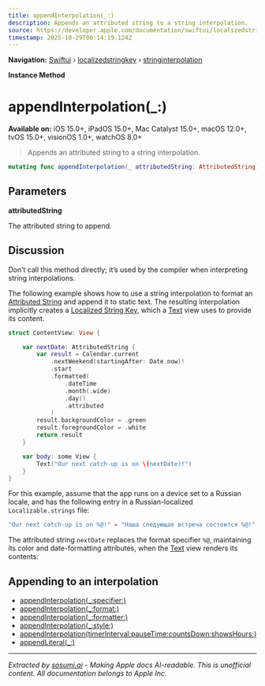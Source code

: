 ```yaml
---
title: appendInterpolation(_:)
description: Appends an attributed string to a string interpolation.
source: https://developer.apple.com/documentation/swiftui/localizedstringkey/stringinterpolation/appendinterpolation(_:)
timestamp: 2025-10-29T00:14:19.124Z
---
```


**Navigation:** [Swiftui](/documentation/swiftui) › [localizedstringkey](/documentation/swiftui/localizedstringkey) › [stringinterpolation](/documentation/swiftui/localizedstringkey/stringinterpolation)

**Instance Method**

# appendInterpolation(_:)

**Available on:** iOS 15.0+, iPadOS 15.0+, Mac Catalyst 15.0+, macOS 12.0+, tvOS 15.0+, visionOS 1.0+, watchOS 8.0+

> Appends an attributed string to a string interpolation.

```swift
mutating func appendInterpolation(_ attributedString: AttributedString)
```

## Parameters

**attributedString**

The attributed string to append.



## Discussion

Don’t call this method directly; it’s used by the compiler when interpreting string interpolations.

The following example shows how to use a string interpolation to format an [Attributed String](/documentation/Foundation/AttributedString) and append it to static text. The resulting interpolation implicitly creates a [Localized String Key](/documentation/swiftui/localizedstringkey), which a [Text](/documentation/swiftui/text) view uses to provide its content.

```swift
struct ContentView: View {

    var nextDate: AttributedString {
        var result = Calendar.current
            .nextWeekend(startingAfter: Date.now)!
            .start
            .formatted(
                .dateTime
                .month(.wide)
                .day()
                .attributed
            )
        result.backgroundColor = .green
        result.foregroundColor = .white
        return result
    }

    var body: some View {
        Text("Our next catch-up is on \(nextDate)!")
    }
}
```

For this example, assume that the app runs on a device set to a Russian locale, and has the following entry in a Russian-localized `Localizable.strings` file:

```swift
"Our next catch-up is on %@!" = "Наша следующая встреча состоится %@!";
```

The attributed string `nextDate` replaces the format specifier `%@`,  maintaining its color and date-formatting attributes, when the [Text](/documentation/swiftui/text) view renders its contents:



## Appending to an interpolation

- [appendInterpolation(_:specifier:)](/documentation/swiftui/localizedstringkey/stringinterpolation/appendinterpolation(_:specifier:))
- [appendInterpolation(_:format:)](/documentation/swiftui/localizedstringkey/stringinterpolation/appendinterpolation(_:format:))
- [appendInterpolation(_:formatter:)](/documentation/swiftui/localizedstringkey/stringinterpolation/appendinterpolation(_:formatter:))
- [appendInterpolation(_:style:)](/documentation/swiftui/localizedstringkey/stringinterpolation/appendinterpolation(_:style:))
- [appendInterpolation(timerInterval:pauseTime:countsDown:showsHours:)](/documentation/swiftui/localizedstringkey/stringinterpolation/appendinterpolation(timerinterval:pausetime:countsdown:showshours:))
- [appendLiteral(_:)](/documentation/swiftui/localizedstringkey/stringinterpolation/appendliteral(_:))

---

*Extracted by [sosumi.ai](https://sosumi.ai) - Making Apple docs AI-readable.*
*This is unofficial content. All documentation belongs to Apple Inc.*
